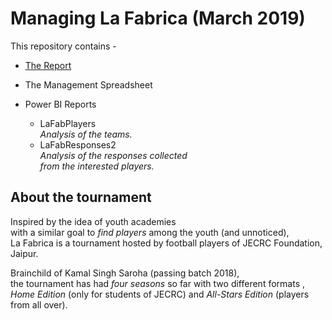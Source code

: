 
# Managing La Fabrica (March 2019)

This repository contains -

* [The Report](AdministradoLaFab.mdown)

* The Management Spreadsheet

* Power BI Reports
  * LaFabPlayers  
    _Analysis of the teams._
  * LaFabResponses2  
    _Analysis of the responses collected  
    from the interested players._

## About the tournament

Inspired by the idea of youth academies  
with a similar goal to _find players_ among the youth (and unnoticed),  
La Fabrica is a tournament hosted by football players of JECRC Foundation, Jaipur.

Brainchild of Kamal Singh Saroha (passing batch 2018),  
the tournament has had _four seasons_ so far with two different formats ,  
_Home Edition_ (only for students of JECRC) and _All-Stars Edition_ (players from all over).

